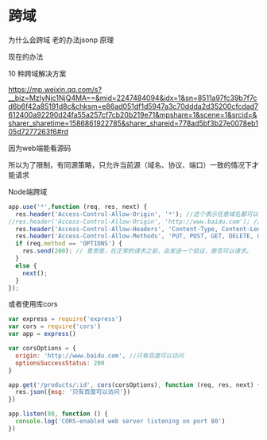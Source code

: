 # 跨域

为什么会跨域
老的办法jsonp
原理

现在的办法





10 种跨域解决方案

https://mp.weixin.qq.com/s?__biz=MzIyNjc1NjQ4MA==&mid=2247484094&idx=1&sn=8511a97fc39b7f7cd6b6f42a85191d8c&chksm=e86ad051df1d5947a3c70ddda2d35200cfcdad7612400a92290d24fa55a257cf7cb20b219e71&mpshare=1&scene=1&srcid=&sharer_sharetime=1586861922785&sharer_shareid=778ad5bf3b27e0078eb105d7277263f6#rd





因为web端能看源码

所以为了限制，有同源策略，只允许当前源（域名、协议、端口）一致的情况下才能请求

Node端跨域

```javascript
app.use('*',function (req, res, next) {
  res.header('Access-Control-Allow-Origin', '*'); //这个表示任意域名都可以访问，这样写不能携带cookie了。
//res.header('Access-Control-Allow-Origin', 'http://www.baidu.com'); //这样写，只有www.baidu.com 可以访问。
  res.header('Access-Control-Allow-Headers', 'Content-Type, Content-Length, Authorization, Accept, X-Requested-With , yourHeaderFeild');
  res.header('Access-Control-Allow-Methods', 'PUT, POST, GET, DELETE, OPTIONS');//设置方法
  if (req.method == 'OPTIONS') {
    res.send(200); // 意思是，在正常的请求之前，会发送一个验证，是否可以请求。
  }
  else {
    next();
  }
});
```

或者使用库cors

```javascript
var express = require('express')
var cors = require('cors')
var app = express()

var corsOptions = {
  origin: 'http://www.baidu.com', //只有百度可以访问
  optionsSuccessStatus: 200 
}

app.get('/products/:id', cors(corsOptions), function (req, res, next) {
  res.json({msg: '只有百度可以访问'})
})

app.listen(80, function () {
  console.log('CORS-enabled web server listening on port 80')
})
```





